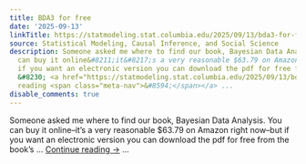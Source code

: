 ```yaml
---
title: BDA3 for free
date: '2025-09-13'
linkTitle: https://statmodeling.stat.columbia.edu/2025/09/13/bda3-for-free/
source: Statistical Modeling, Causal Inference, and Social Science
description: Someone asked me where to find our book, Bayesian Data Analysis. You
  can buy it online&#8211;it&#8217;s a very reasonable $63.79 on Amazon right now&#8211;but
  if you want an electronic version you can download the pdf for free from the book&#8217;s
  &#8230; <a href="https://statmodeling.stat.columbia.edu/2025/09/13/bda3-for-free/">Continue
  reading <span class="meta-nav">&#8594;</span></a> ...
disable_comments: true
---
```

Someone asked me where to find our book, Bayesian Data Analysis. You can buy it online&#8211;it&#8217;s a very reasonable $63.79 on Amazon right now&#8211;but if you want an electronic version you can download the pdf for free from the book&#8217;s &#8230; <a href="https://statmodeling.stat.columbia.edu/2025/09/13/bda3-for-free/">Continue reading <span class="meta-nav">&#8594;</span></a> ...